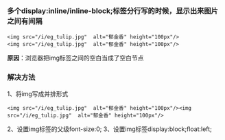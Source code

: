 ### 多个display:inline/inline-block;标签分行写的时候，显示出来图片之间有间隔
```
<img src="/i/eg_tulip.jpg"  alt="郁金香" height="100px"/>
<img src="/i/eg_tulip.jpg"  alt="郁金香" height="100px"/>
```
**原因**：浏览器把img标签之间的空白当成了空白节点
### 解决方法
1、将img写成并排形式
```
<img src="/i/eg_tulip.jpg"  alt="郁金香" height="100px"/><img src="/i/eg_tulip.jpg"  alt="郁金香" height="100px"/>
```
2、设置img标签的父级font-size:0;
3、设置img标签display:block;float:left;